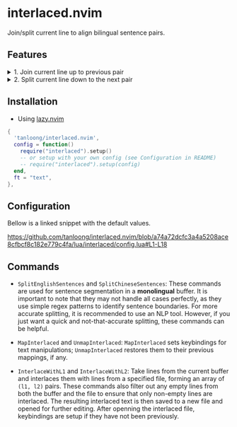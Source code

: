 # interlaced.nvim

Join/split current line to align bilingual sentence pairs.

## Features

<details>
<summary>
1. Join current line up to previous pair
</summary>
  <p>
    <img src="https://github.com/tanloong/interlaced.nvim/assets/71320000/c3894f0d-2a01-4d56-b243-70abb5b2a827" alt="GIF">
  </p>
</details>

<details>
<summary>
2. Split current line down to the next pair
</summary>
  <p>
    <img src="https://github.com/tanloong/interlaced.nvim/assets/71320000/f324a152-3d45-4a8b-bf29-4c753f2ad199" alt="GIF">
  </p>
</details>

## Installation

+ Using [lazy.nvim](https://github.com/folke/lazy.nvim)

```lua
{
  'tanloong/interlaced.nvim',
  config = function()
    require("interlaced").setup()
    -- or setup with your own config (see Configuration in README)
    -- require("interlaced").setup(config)
  end,
  ft = "text",
},
```
## Configuration

Bellow is a linked snippet with the default values.

https://github.com/tanloong/interlaced.nvim/blob/a74a72dcfc3a4a5208ace8cfbcf8c182e779c4fa/lua/interlaced/config.lua#L1-L18

## Commands

- `SplitEnglishSentences` and `SplitChineseSentences`: These commands are used for sentence segmentation in a **monolingual** buffer. It is important to note that they may not handle all cases perfectly, as they use simple regex patterns to identify sentence boundaries. For more accurate splitting, it is recommended to use an NLP tool. However, if you just want a quick and not-that-accurate splitting, these commands can be helpful.

- `MapInterlaced` and `UnmapInterlaced`: `MapInterlaced` sets keybindings for text manipulations; `UnmapInterlaced` restores them to their previous mappings, if any.

- `InterlaceWithL1` and `InterlaceWithL2`: Take lines from the current buffer and interlaces them with lines from a specified file, forming an array of `(l1, l2)` pairs. These commands also filter out any empty lines from both the buffer and the file to ensure that only non-empty lines are interlaced. The resulting interlaced text is then saved to a new file and opened for further editing. After openning the interlaced file, keybindings are setup if they have not been previously.
